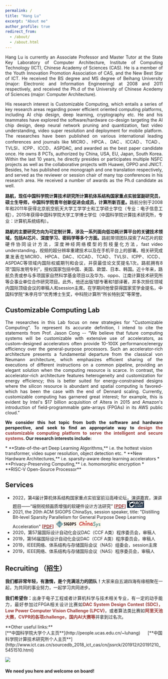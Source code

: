 ```yaml
---
permalink: /
title: "Hang Lu"
excerpt: "About me"
author_profile: true
redirect_from: 
  - /about/
  - /about.html
---
```


<p style="text-align:justify; text-justify:inter-ideograph;">
Hang Lu is currently an Associate Professor and Master Tutor at the State Key Laboratory of Computer Architecture, Institute of Computing Technology (ICT), Chinese Academy of Sciences (CAS). He is a member of the Youth Innovation Promotion Association of CAS, and the New Best Star of ICT. He received the BS degree and MS degree of Beihang University (major: Electronic and Information Engineering) at 2008 and 2011 respectively, and received the Ph.d of the University of Chinese Acedemy of Sciences (major: Computer Architecture). </p>
<p style="text-align:justify; text-justify:inter-ideograph;">
His research interest is Customizable Computing, which entails a series of key research areas regarding power efficient oriented computing platforms, including AI chip design, deep learning, cryptography etc. He and his teammates have explored the software/hardware co-design targeting the AI chip design, deep neural network pruning and quantization, fast video understanding, video super resolution and deployment for mobile platform. The researches have been published on various  international leading conferences and journals like MICRO、HPCA、DAC、ICCAD、TCAD、TVLSI、ICPP、ICCD、ASPDAC, and awarded as the best paper candidate once. He owns 8 PCTs, authorized by China, USA, EU, Japan, South Korea. Within the last 10 years, he directly presides or participates multiple NSFC projects as well as the collaborative projects with Huawei, OPPO and JNICT. Besides, he has published one monograph and one translation respectively, and served as the reviewer or session chair of many top conferences in his research area. He received a number of awards as the Ph.d candidate as well. </p>
<p style="text-align:justify; text-justify:inter-ideograph;">
<b>路航，现任中国科学院计算技术研究所计算机体系结构国家重点实验室副研究员，硕士生导师，中国科学院青年创新促进会成员，计算所新百星。</b>路航分别于2008年和2011年获得北京航空航天大学工学学士和工学硕士学位（专业：电子信息工程），2015年获得中国科学院大学工学博士学位（中国科学院计算技术研究所，专业：计算机系统结构）。</p>
<p style="text-align:justify; text-justify:inter-ideograph;">
<b>路航的主要研究方向为可定制计算，涉及一系列面向低功耗计算平台的关键技术领域，包括AI芯片、深度学习、密码学等多个方面。</b>路航带领团队探索了AI芯片的软硬件协同设计方法，深度神经网络模型的剪枝量化方法，fast video understanding，视频的超分辨率重建技术以及在手机平台上的部署。相关研究成果发表在MICRO、HPCA、DAC、ICCAD、TCAD、TVLSI、ICPP、ICCD、ASPDAC等领域内国际权威期刊和会议，并获最佳论文奖提名1次。路航拥有8项“国际发明专利”，授权国家包括中国、美国、欧盟、日本、韩国。近十年来，路航负责或参与多项国家自然科学基金项目以及华为、oppo、江南计算技术研究所等企事业单位合作研究项目。此外，他还出版1部专著和1部译著，并多次担任领域内国际顶级会议的审稿人和session主席。在学期间他曾获得国家奖学金提名，中国科学院“朱李月华”优秀博士生奖，中科院计算所“所长特别奖”等荣誉。</p>

## Customizable Computing Lab
<p style="text-align:justify; text-justify:inter-ideograph;">
The researches in this Lab focus on new strategies for "Customizable Computing". To represent its accurate definition, I intend to cite the statements from Prof. Jason Cong -- “We believe that future computing systems will be customizable with extensive use of accelerators, as custom-designed accelerators often provide 10-100X performance/energy efficiency over the general-purpose processors. Such an accelerator-rich architecture presents a fundamental departure from the classical von Neumann architecture, which emphasizes efficient sharing of the executions of different instructions on a common pipeline, providing an elegant solution when the computing resource is scarce. In contrast, the accelerator-rich architecture features heterogeneity and customization for energy efficiency; this is better suited for energy-constrained designs where the silicon resource is abundant and spatial computing is favored-which has been the case with the end of Dennard scaling. Currently, customizable computing has garnered great interest; for example, this is evident by Intel's $17 billion acquisition of Altera in 2015 and Amazon's introduction of field-programmable gate-arrays (FPGAs) in its AWS public cloud.”</p>
<p style="text-align:justify; text-justify:inter-ideograph;">
<b>We consider this hot topic from both the software and hardware perspective, and seek to find an appropriate way to <span style="color:#953734;">design the customizable computing platform to serve the intelligent and secure systems</span>. Our research interests include:</b></p>
  * **State-of-the-art Deep Learning Algorithms,** i.e. the hottest vision transformer, video super resolution, object detection etc. 
  * **New Hardware Architectures,** i.e. sparsity-aware deep learning accelerators
  * **Privacy-Preserving Computing,** i.e. homomorphic encryption 
  * **RISC-V Open-Source Processor**

## Services
* 2022，第4届计算机体系结构国家重点实验室前沿高峰论坛，演讲嘉宾，演讲题目——“端侧视频画质增强的软硬件设计方法研究” **<span style="color:#953734;">\[</span>[<span style="color:#953734;">PDF</span>](/files/carch_summit22.pdf)<span style="color:#953734;">\]</span>** <img src='/images/carch_submit2022.png' height=23 width=54>
* 2021, the 20th ACM SIGOPS ChinaSys, session speaker, title: "Distilling Bit-level Sparsity Parallelism for General Purpose Deep Learning Acceleration" **<span style="color:#953734;">\[</span>[<span style="color:#953734;">PDF</span>](/files/bitlet-chinasys-v3.pdf)<span style="color:#953734;">\]</span>** <img src='/images/chinasys2021.png' height=27 width=148>
* 2020，第57届国际设计自动化会议DAC（CCF A类）程序委员会，审稿人
* 2019，第56届国际设计自动化会议DAC（CCF A类）程序委员会，审稿人
* 2019，IEEE网络、体系结构与存储国际会议（NAS）组委会，session主席
* 2019，IEEE网络、体系结构与存储国际会议（NAS）程序委员会，审稿人

## Recruiting （招生）
<p style="text-align:justify; text-justify:inter-ideograph;"><b>我们都非常年轻，有激情，是个充满活力的团队！</b>大家来自五湖四海有缘相聚在一起，为共同的事业努力，一起学习共同进步。</p>
<p style="text-align:justify; text-justify:inter-ideograph;"><b>我们希望你：</b>出身于电子工程或者计算机科学与技术相关专业，有一定的动手能力，最好参加过FPGA相关设计比赛如<span style="color:#953734;"><b>DAC System Design Contest (SDC)，Low Power Computer Vision Challenge (LPCV)</b></span>，或者算法类比赛如<span style="color:#953734;"><b>阿里天池大赛，CVPR的各项challenge，国内AI大赛等</b></span>并拿到过名次。</p>
**Other useful links:**<br>
[**中国科学院大学个人主页**](http://people.ucas.edu.cn/~luhang)&nbsp;&nbsp;&nbsp;&nbsp;&nbsp;&nbsp;[**中国科学院计算技术研究所个人主页**](http://www.ict.cas.cn/sourcedb_2018_ict_cas/cn/jssrck/201912/t20191210_5451510.html)<br>

<img src='/images/CCL.jpg'><br><br>
**We need you here and welcome on board!**
